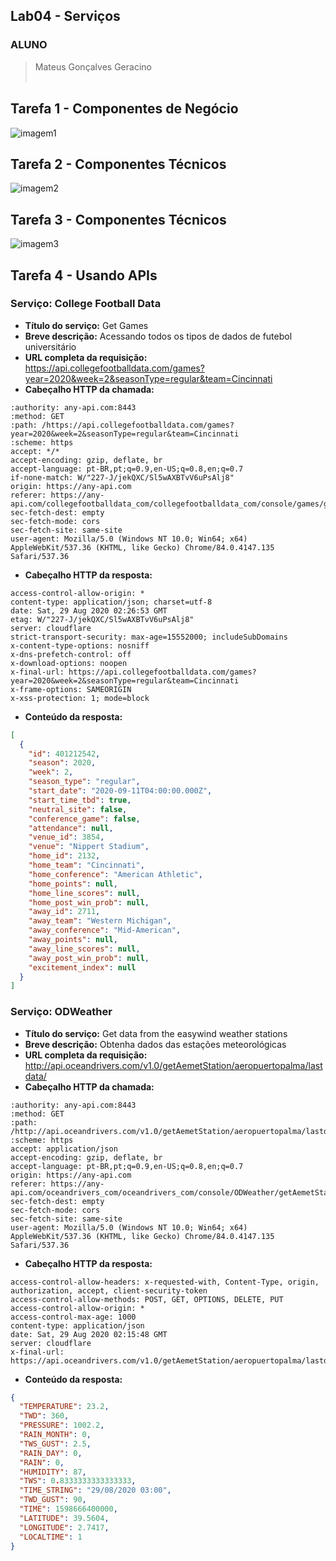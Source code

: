 ## Lab04 - Serviços

### ALUNO
   >Mateus Gonçalves Geracino
<br><br>

## Tarefa 1 - Componentes de Negócio
![imagem1](imagens/tarefa1.png)
<br>
## Tarefa 2 - Componentes Técnicos
![imagem2](imagens/tarefa2.png)
<br>
## Tarefa 3 - Componentes Técnicos
![imagem3](imagens/tarefa3.png)
<br>
## Tarefa 4 - Usando APIs

### Serviço: College Football Data
* **Título do serviço:** Get Games
* **Breve descrição:** Acessando todos os tipos de dados de futebol universitário
* **URL completa da requisição:** https://api.collegefootballdata.com/games?year=2020&week=2&seasonType=regular&team=Cincinnati
* **Cabeçalho HTTP da chamada:**
~~~http
:authority: any-api.com:8443
:method: GET
:path: /https://api.collegefootballdata.com/games?year=2020&week=2&seasonType=regular&team=Cincinnati
:scheme: https
accept: */*
accept-encoding: gzip, deflate, br
accept-language: pt-BR,pt;q=0.9,en-US;q=0.8,en;q=0.7
if-none-match: W/"227-J/jekQXC/Sl5wAXBTvV6uPsAlj8"
origin: https://any-api.com
referer: https://any-api.com/collegefootballdata_com/collegefootballdata_com/console/games/getGames
sec-fetch-dest: empty
sec-fetch-mode: cors
sec-fetch-site: same-site
user-agent: Mozilla/5.0 (Windows NT 10.0; Win64; x64) AppleWebKit/537.36 (KHTML, like Gecko) Chrome/84.0.4147.135 Safari/537.36
~~~
* **Cabeçalho HTTP da resposta:**
~~~http
access-control-allow-origin: *
content-type: application/json; charset=utf-8
date: Sat, 29 Aug 2020 02:26:53 GMT
etag: W/"227-J/jekQXC/Sl5wAXBTvV6uPsAlj8"
server: cloudflare
strict-transport-security: max-age=15552000; includeSubDomains
x-content-type-options: nosniff
x-dns-prefetch-control: off
x-download-options: noopen
x-final-url: https://api.collegefootballdata.com/games?year=2020&week=2&seasonType=regular&team=Cincinnati
x-frame-options: SAMEORIGIN
x-xss-protection: 1; mode=block
~~~
* **Conteúdo da resposta:**
~~~json
[
  {
    "id": 401212542,
    "season": 2020,
    "week": 2,
    "season_type": "regular",
    "start_date": "2020-09-11T04:00:00.000Z",
    "start_time_tbd": true,
    "neutral_site": false,
    "conference_game": false,
    "attendance": null,
    "venue_id": 3854,
    "venue": "Nippert Stadium",
    "home_id": 2132,
    "home_team": "Cincinnati",
    "home_conference": "American Athletic",
    "home_points": null,
    "home_line_scores": null,
    "home_post_win_prob": null,
    "away_id": 2711,
    "away_team": "Western Michigan",
    "away_conference": "Mid-American",
    "away_points": null,
    "away_line_scores": null,
    "away_post_win_prob": null,
    "excitement_index": null
  }
]
~~~


### Serviço: ODWeather
* **Título do serviço:** Get data from the easywind weather stations
* **Breve descrição:** Obtenha dados das estações meteorológicas
* **URL completa da requisição:** http://api.oceandrivers.com/v1.0/getAemetStation/aeropuertopalma/lastdata/
* **Cabeçalho HTTP da chamada:**
~~~http
:authority: any-api.com:8443
:method: GET
:path: /http://api.oceandrivers.com/v1.0/getAemetStation/aeropuertopalma/lastdata/
:scheme: https
accept: application/json
accept-encoding: gzip, deflate, br
accept-language: pt-BR,pt;q=0.9,en-US;q=0.8,en;q=0.7
origin: https://any-api.com
referer: https://any-api.com/oceandrivers_com/oceandrivers_com/console/ODWeather/getAemetStation
sec-fetch-dest: empty
sec-fetch-mode: cors
sec-fetch-site: same-site
user-agent: Mozilla/5.0 (Windows NT 10.0; Win64; x64) AppleWebKit/537.36 (KHTML, like Gecko) Chrome/84.0.4147.135 Safari/537.36
~~~
* **Cabeçalho HTTP da resposta:**
~~~http
access-control-allow-headers: x-requested-with, Content-Type, origin, authorization, accept, client-security-token
access-control-allow-methods: POST, GET, OPTIONS, DELETE, PUT
access-control-allow-origin: *
access-control-max-age: 1000
content-type: application/json
date: Sat, 29 Aug 2020 02:15:48 GMT
server: cloudflare
x-final-url: https://api.oceandrivers.com/v1.0/getAemetStation/aeropuertopalma/lastdata/
~~~
* **Conteúdo da resposta:**
~~~json
{
  "TEMPERATURE": 23.2,
  "TWD": 360,
  "PRESSURE": 1002.2,
  "RAIN_MONTH": 0,
  "TWS_GUST": 2.5,
  "RAIN_DAY": 0,
  "RAIN": 0,
  "HUMIDITY": 87,
  "TWS": 0.8333333333333333,
  "TIME_STRING": "29/08/2020 03:00",
  "TWD_GUST": 90,
  "TIME": 1598666400000,
  "LATITUDE": 39.5604,
  "LONGITUDE": 2.7417,
  "LOCALTIME": 1
}
~~~
